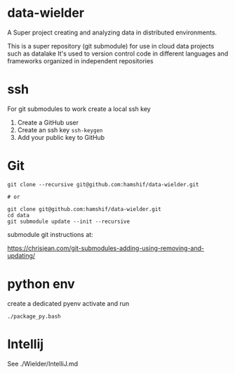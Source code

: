 # data-wielder
A Super project creating and analyzing data in distributed environments.

This is a super repository (git submodule) for use in cloud data projects such as datalake
It's used to version control code in different languages and frameworks organized in independent repositories

ssh
=
For git submodules to work create a local ssh key
1. Create a GitHub user
2. Create an ssh key `ssh-keygen`
3. Add your public key to GitHub


Git
=
```
git clone --recursive git@github.com:hamshif/data-wielder.git

# or

git clone git@github.com:hamshif/data-wielder.git
cd data
git submodule update --init --recursive
```

submodule git instructions at:

https://chrisjean.com/git-submodules-adding-using-removing-and-updating/



python env
=
create a dedicated pyenv
activate and run

```
./package_py.bash
```



Intellij
=
See ./Wielder/IntelliJ.md


